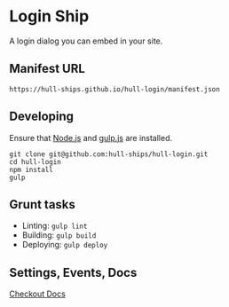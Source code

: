 Login Ship
==========

A login dialog you can embed in your site.

## Manifest URL

```
https://hull-ships.github.io/hull-login/manifest.json
```

## Developing

Ensure that [Node.js](http://nodejs.org) and [gulp.js](http://gulpjs.com) are installed.

```
git clone git@github.com:hull-ships/hull-login.git
cd hull-login
npm install
gulp
```

## Grunt tasks

- Linting: `gulp lint`
- Building: `gulp build`
- Deploying: `gulp deploy`

## Settings, Events, Docs
[Checkout Docs](./src/readme.md)
